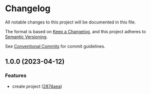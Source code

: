 # Changelog

All notable changes to this project will be documented in this file.

The format is based on [Keep a Changelog](https://keepachangelog.com/en/1.0.0/), and this project
adheres to [Semantic Versioning](https://semver.org/spec/v2.0.0.html).

See [Conventional Commits](https://conventionalcommits.org) for commit guidelines.

## 1.0.0 (2023-04-12)

### Features

- create project
  ([2874aea](https://github.com/jneander/event-bus/commit/2874aeab66a282790826dfabf74fbb69888a1af8))
